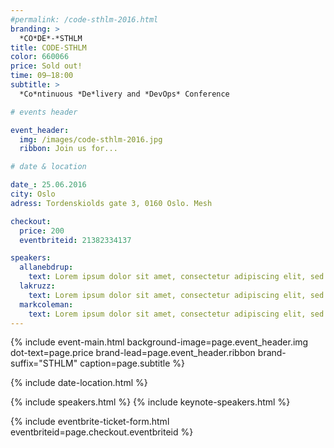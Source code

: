 ```yaml
---
#permalink: /code-sthlm-2016.html
branding: >
  *CO*DE*-*STHLM
title: CODE-STHLM
color: 660066
price: Sold out!
time: 09—18:00
subtitle: >
  *Co*ntinuous *De*livery and *DevOps* Conference

# events header

event_header:
  img: /images/code-sthlm-2016.jpg
  ribbon: Join us for...

# date & location

date_: 25.06.2016
city: Oslo
adress: Tordenskiolds gate 3, 0160 Oslo. Mesh

checkout:
  price: 200
  eventbriteid: 21382334137

speakers:
  allanebdrup:
    text: Lorem ipsum dolor sit amet, consectetur adipiscing elit, sed do eiusmod tempor incididunt ut labore et dolore magna aliqua. Ut enim ad minim veniam, quis nostrud exercitation ullamco laboris nisi ut aliquip
  lakruzz:
    text: Lorem ipsum dolor sit amet, consectetur adipiscing elit, sed do eiusmod tempor incididunt ut labore et dolore magna aliqua. Ut enim ad minim veniam, quis nostrud exercitation ullamco laboris nisi ut aliquip
  markcoleman:
    text: Lorem ipsum dolor sit amet, consectetur adipiscing elit, sed do eiusmod tempor incididunt ut labore et dolore magna aliqua. Ut enim ad minim veniam, quis nostrud exercitation ullamco laboris nisi ut aliquip
---
```


{% include event-main.html  background-image=page.event_header.img dot-text=page.price brand-lead=page.event_header.ribbon brand-suffix="STHLM" caption=page.subtitle %}

{% include date-location.html %}

{% include speakers.html %}
{% include keynote-speakers.html %}

{% include eventbrite-ticket-form.html  eventbriteid=page.checkout.eventbriteid %}
